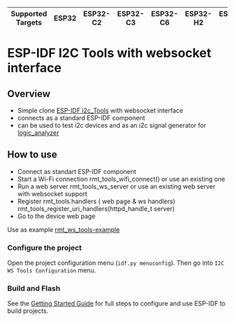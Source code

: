 | Supported Targets | ESP32 | ESP32-C2 | ESP32-C3 | ESP32-C6 | ESP32-H2 | ESP32-P4 | ESP32-S2 | ESP32-S3 |
| ----------------- | ----- | -------- | -------- | -------- | -------- | -------- | -------- | -------- |

# ESP-IDF I2C Tools with websocket interface

## Overview

- Simple clone [ESP-IDF i2c_Tools](https://github.com/espressif/esp-idf/tree/master/examples/peripherals/i2c/i2c_tools) with websocket interface
- connects as a standard ESP-IDF component
- can be used to test i2c devices and as an i2c signal generator for [logic_analyzer](https://github.com/ok-home/logic_analyzer)

## How to use 

  - Connect as standart ESP-IDF component
  - Start a Wi-Fi connection rmt_tools_wifi_connect() or use an existing one
  - Run a web server rmt_tools_ws_server or use an existing web server with websocket support
  - Register rmt_tools handlers ( web page & ws handlers) rmt_tools_register_uri_handlers(httpd_handle_t server)
  - Go to the device web page

Use as example [rmt_ws_tools-example](https://github.com/ok-home/rmt_ws_tools/tree/main/rmt_ws_tools_example)

### Configure the project

Open the project configuration menu (`idf.py menuconfig`). Then go into `I2C WS Tools Configuration` menu.

### Build and Flash

See the [Getting Started Guide](https://docs.espressif.com/projects/esp-idf/en/latest/get-started/index.html) for full steps to configure and use ESP-IDF to build projects.

